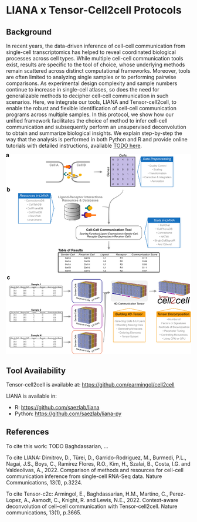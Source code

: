 # LIANA x Tensor-Cell2cell Protocols

## Background

In recent years, the data-driven inference of cell-cell communication from single-cell transcriptomics has helped to reveal coordinated biological processes across cell types. While multiple cell-cell communication tools exist, results are specific to the tool of choice, whose underlying methods remain scattered across distinct computational frameworks. Moreover, tools are often limited to analyzing single samples or to performing pairwise comparisons. As experimental design complexity and sample numbers continue to increase in single-cell atlases, so does the need for generalizable methods to decipher cell-cell communication in such scenarios. Here, we integrate our tools, LIANA and Tensor-cell2cell, to enable the robust and flexible identification of cell-cell communication programs across multiple samples. In this protocol, we show how our unified framework facilitates the choice of method to infer cell-cell communication and subsequently perform an unsupervised deconvolution to obtain and summarize biological insights. We explain step-by-step the way that the analysis is performed in both Python and R and provide online tutorials with detailed instructions, available [TODO here]().

![intro](figures/intro.png)


## Tool Availability

Tensor-cell2cell is available at:
https://github.com/earmingol/cell2cell


LIANA is available in:
- R: https://github.com/saezlab/liana
- Python: https://github.com/saezlab/liana-py


## References

To cite this work: 
TODO Baghdassarian, ...

To cite LIANA:
Dimitrov, D., Türei, D., Garrido-Rodriguez, M., Burmedi, P.L., Nagai, J.S., Boys, C., Ramirez Flores, R.O., Kim, H., Szalai, B., Costa, I.G. and Valdeolivas, A., 2022. Comparison of methods and resources for cell-cell communication inference from single-cell RNA-Seq data. Nature Communications, 13(1), p.3224.

To cite Tensor-c2c:
Armingol, E., Baghdassarian, H.M., Martino, C., Perez-Lopez, A., Aamodt, C., Knight, R. and Lewis, N.E., 2022. Context-aware deconvolution of cell–cell communication with Tensor-cell2cell. Nature communications, 13(1), p.3665.

